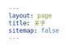 ```yaml
---
layout: page
title: 关于
sitemap: false
---
```

<div class="text-center icon-button">
     <a class="" href="{{site.url}}{{site.baseurl}}/">
         <i class="fa fa-home fa-2x"></i>
     </a>
 </div>